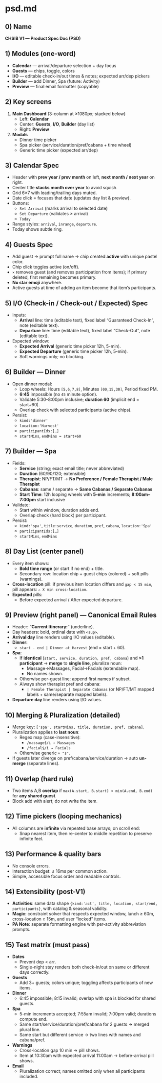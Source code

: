# psd.md

## 0) Name
**CHSIB V1 — Product Spec Doc (PSD)**

## 1) Modules (one-word)
- **Calendar** — arrival/departure selection + day focus
- **Guests** — chips, toggle, colors
- **I/O** — editable check-in/out times & notes; expected arr/dep pickers
- **Builder** — add Dinner, Spa (future: Activity)
- **Preview** — final email formatter (copyable)

## 2) Key screens
1) **Main Dashboard** (3-column at ≥1080px; stacked below)
   - Left: **Calendar**
   - Center: **Guests**, **I/O**, **Builder** (day list)
   - Right: **Preview**
2) **Modals**
   - Dinner time picker
   - Spa picker (service/duration/pref/cabana + time wheel)
   - Generic time picker (expected arr/dep)

## 3) Calendar Spec
- Header with **prev year / prev month** on left, **next month / next year** on right.
- Center title **stacks month over year** to avoid squish.
- Grid 6×7 with leading/trailing days muted.
- Date click = focuses that date (updates day list & preview).
- Buttons:
  - `Set Arrival` (marks arrival to selected date)
  - `Set Departure` (validates ≥ arrival)
  - `Today`
- Range styles: `arrival`, `inrange`, `departure`.
- Today shows subtle ring.

## 4) Guests Spec
- Add guest → prompt full name → chip created **active** with unique pastel color.
- Chip click toggles active (on/off).
- `×` removes guest (and removes participation from items); if primary deleted, first remaining becomes primary.
- **No star emoji** anywhere.
- Active guests at time of adding an item become that item’s participants.

## 5) I/O (Check-in / Check-out / Expected) Spec
- Inputs:
  - **Arrival** line: time (editable text), fixed label “Guaranteed Check-In”, note (editable text).
  - **Departure** line: time (editable text), fixed label “Check-Out”, note (editable text).
- Expected window:
  - **Expected Arrival** (generic time picker 12h, 5-min).
  - **Expected Departure** (generic time picker 12h, 5-min).
  - Soft warnings only; no blocking.

## 6) Builder — Dinner
- Open dinner modal:
  - Loop wheels: Hours `[5,6,7,8]`, Minutes `[00,15,30]`, Period fixed PM.
  - **6:45** impossible (no `45` minute option).
  - Validate 5:30–8:00pm inclusive; **duration 60** (implicit end = start+60).
  - Overlap check with selected participants (active chips).
- Persist:
  - `kind:'dinner'`
  - `location:'Harvest'`
  - `participantIds:[…]`
  - `startMins`, `endMins = start+60`

## 7) Builder — Spa
- Fields:
  - **Service** (string; exact email title; never abbreviated)
  - **Duration** (60/90/120; extensible)
  - **Therapist**: NP/FT/MT → **No Preference / Female Therapist / Male Therapist**
  - **Cabanas**: same / separate → **Same Cabanas / Separate Cabanas**
  - **Start Time**: 12h looping wheels with **5-min** increments; **8:00am–7:00pm** start inclusive
- Validate:
  - Start within window, duration adds end.
  - Overlap check (hard block) per participant.
- Persist:
  - `kind:'spa'`, `title:service`, `duration`, `pref`, `cabana`, `location:'Spa'`
  - `participantIds:[…]`
  - `startMins`, `endMins`

## 8) Day List (center panel)
- Every item shows:
  - **Bold time range** (or start if no end) + title.
  - Secondary row: location chip + guest chips (colored) + soft pills (warnings).
- **Cross-location** pill: if previous item location differs and `gap < 15 min`, pill appears: `⚠ X min cross-location`.
- **Expected** pills:
  - Before expected arrival / After expected departure.

## 9) Preview (right panel) — Canonical Email Rules
- Header: “**Current Itinerary:**” (underline).
- Day headers: bold, ordinal date with `<sup>`.
- **Arrival day** line renders using I/O values (editable).
- **Dinner**:
  - `start - end | Dinner at Harvest` (end = start + 60).
- **Spa**:
  - If **identical** (`start, service, duration, pref, cabana`) and **>1 participant** → **merge** to **single line**, pluralize noun:
    - Massage→Massages, Facial→Facials (extendable map).
    - No names shown.
  - Otherwise per-guest line; append first names if subset.
  - Always show therapist pref and cabana:
    - `| Female Therapist | Separate Cabanas` (or NP/FT/MT mapped labels + same/separate mapped labels).
- **Departure day** line renders using I/O values.

## 10) Merging & Pluralization (detailed)
- Merge key: `['spa', startMins, title, duration, pref, cabana]`.
- Pluralization applies to **last noun**:
  - Regex map (case-insensitive):
    - `/massage$/i → Massages`
    - `/facial$/i → Facials`
  - Otherwise generic `+ "s"`.
- If guests later diverge on pref/cabana/service/duration → auto **un-merge** (separate lines).

## 11) Overlap (hard rule)
- Two items A,B **overlap** if `max(A.start, B.start) < min(A.end, B.end)` for **any shared guest**.
- Block add with alert; do not write the item.

## 12) Time pickers (looping mechanics)
- All columns are **infinite** via repeated base arrays; on scroll end:
  - Snap nearest item, then re-center to middle repetition to preserve infinite feel.

## 13) Performance & quality bars
- No console errors.
- Interaction budget: ≤ 16ms per common action.
- Simple, accessible focus order and readable controls.

## 14) Extensibility (post-V1)
- **Activities**: same data shape `{kind:'act', title, location, start/end, participants}`, with catalog & seasonal validity.
- **Magic**: constraint solver that respects expected window, lunch ≥ 60m, cross-location ≥ 15m, and user “locked” items.
- **PA Note**: separate formatting engine with per-activity abbreviation prompts.

## 15) Test matrix (must pass)
- **Dates**
  - Prevent dep < arr.
  - Single-night stay renders both check-in/out on same or different days correctly.
- **Guests**
  - Add 3+ guests; colors unique; toggling affects participants of new items.
- **Dinner**
  - 6:45 impossible; 8:15 invalid; overlap with spa is blocked for shared guests.
- **Spa**
  - 5-min increments accepted; 7:55am invalid; 7:00pm valid; durations compute end.
  - Same start/service/duration/pref/cabana for 2 guests → merged plural line.
  - Same start but different service → two lines with names and cabana/pref.
- **Warnings**
  - Cross-location gap 10 min → pill shows.
  - Item at 10:30am with expected arrival 11:00am → before-arrival pill shows.
- **Email**
  - Pluralization correct; names omitted only when all participants included.